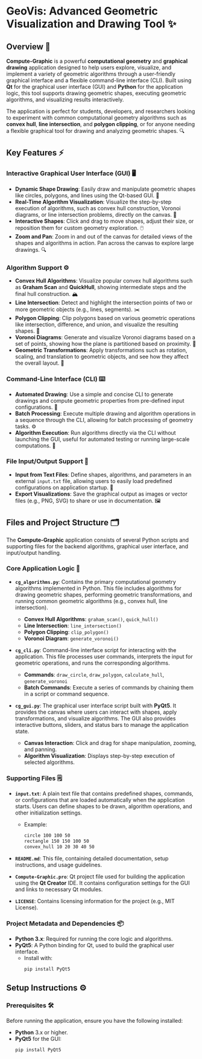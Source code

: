 # GeoVis: Advanced Geometric Visualization and Drawing Tool ✨

## Overview 📝

**Compute-Graphic** is a powerful **computational geometry** and **graphical drawing** application designed to help users explore, visualize, and implement a variety of geometric algorithms through a user-friendly graphical interface and a flexible command-line interface (CLI). Built using **Qt** for the graphical user interface (GUI) and **Python** for the application logic, this tool supports drawing geometric shapes, executing geometric algorithms, and visualizing results interactively.

The application is perfect for students, developers, and researchers looking to experiment with common computational geometry algorithms such as **convex hull**, **line intersection**, and **polygon clipping**, or for anyone needing a flexible graphical tool for drawing and analyzing geometric shapes. 🔍

## Key Features ⚡

### **Interactive Graphical User Interface (GUI)** 🖥️
- **Dynamic Shape Drawing**: Easily draw and manipulate geometric shapes like circles, polygons, and lines using the Qt-based GUI. 🎨
- **Real-Time Algorithm Visualization**: Visualize the step-by-step execution of algorithms, such as convex hull construction, Voronoi diagrams, or line intersection problems, directly on the canvas. 🔄
- **Interactive Shapes**: Click and drag to move shapes, adjust their size, or reposition them for custom geometry exploration. 🖱️
- **Zoom and Pan**: Zoom in and out of the canvas for detailed views of the shapes and algorithms in action. Pan across the canvas to explore large drawings. 🔍

### **Algorithm Support** ⚙️
- **Convex Hull Algorithms**: Visualize popular convex hull algorithms such as **Graham Scan** and **QuickHull**, showing intermediate steps and the final hull construction. 🏔️
- **Line Intersection**: Detect and highlight the intersection points of two or more geometric objects (e.g., lines, segments). ✂️
- **Polygon Clipping**: Clip polygons based on various geometric operations like intersection, difference, and union, and visualize the resulting shapes. 🔲
- **Voronoi Diagrams**: Generate and visualize Voronoi diagrams based on a set of points, showing how the plane is partitioned based on proximity. 📐
- **Geometric Transformations**: Apply transformations such as rotation, scaling, and translation to geometric objects, and see how they affect the overall layout. 🔄

### **Command-Line Interface (CLI)** ⌨️
- **Automated Drawing**: Use a simple and concise CLI to generate drawings and compute geometric properties from pre-defined input configurations. 📝
- **Batch Processing**: Execute multiple drawing and algorithm operations in a sequence through the CLI, allowing for batch processing of geometry tasks. ⚙️
- **Algorithm Execution**: Run algorithms directly via the CLI without launching the GUI, useful for automated testing or running large-scale computations. 🚀

### **File Input/Output Support** 💾
- **Input from Text Files**: Define shapes, algorithms, and parameters in an external `input.txt` file, allowing users to easily load predefined configurations on application startup. 📂
- **Export Visualizations**: Save the graphical output as images or vector files (e.g., PNG, SVG) to share or use in documentation. 🖼️

## Files and Project Structure 🗂️

The **Compute-Graphic** application consists of several Python scripts and supporting files for the backend algorithms, graphical user interface, and input/output handling.

### **Core Application Logic** 🧠
- **`cg_algorithms.py`**: Contains the primary computational geometry algorithms implemented in Python. This file includes algorithms for drawing geometric shapes, performing geometric transformations, and running common geometric algorithms (e.g., convex hull, line intersection).
    - **Convex Hull Algorithms**: `graham_scan()`, `quick_hull()`
    - **Line Intersection**: `line_intersection()`
    - **Polygon Clipping**: `clip_polygon()`
    - **Voronoi Diagram**: `generate_voronoi()`

- **`cg_cli.py`**: Command-line interface script for interacting with the application. This file processes user commands, interprets the input for geometric operations, and runs the corresponding algorithms.
    - **Commands**: `draw_circle`, `draw_polygon`, `calculate_hull`, `generate_voronoi`
    - **Batch Commands**: Execute a series of commands by chaining them in a script or command sequence.

- **`cg_gui.py`**: The graphical user interface script built with **PyQt5**. It provides the canvas where users can interact with shapes, apply transformations, and visualize algorithms. The GUI also provides interactive buttons, sliders, and status bars to manage the application state.
    - **Canvas Interaction**: Click and drag for shape manipulation, zooming, and panning.
    - **Algorithm Visualization**: Displays step-by-step execution of selected algorithms.

### **Supporting Files** 🗒️
- **`input.txt`**: A plain text file that contains predefined shapes, commands, or configurations that are loaded automatically when the application starts. Users can define shapes to be drawn, algorithm operations, and other initialization settings.
    - Example:
      ```txt
      circle 100 100 50
      rectangle 150 150 100 50
      convex_hull 10 20 30 40 50
      ```

- **`README.md`**: This file, containing detailed documentation, setup instructions, and usage guidelines.

- **`Compute-Graphic.pro`**: Qt project file used for building the application using the **Qt Creator** IDE. It contains configuration settings for the GUI and links to necessary Qt modules.

- **`LICENSE`**: Contains licensing information for the project (e.g., MIT License).

### **Project Metadata and Dependencies** 📦
- **Python 3.x**: Required for running the core logic and algorithms.
- **PyQt5**: A Python binding for Qt, used to build the graphical user interface.
    - Install with:
      ```bash
      pip install PyQt5
      ```

## Setup Instructions ⚙️

### Prerequisites 🛠️
Before running the application, ensure you have the following installed:

- **Python** 3.x or higher.
- **PyQt5** for the GUI:
  ```bash
  pip install PyQt5
